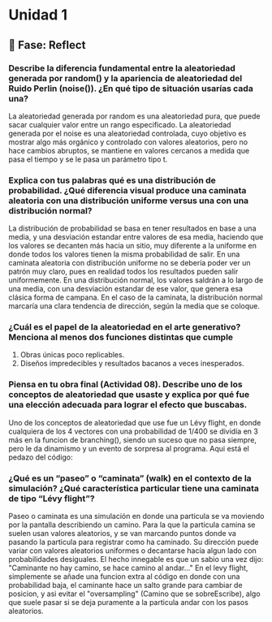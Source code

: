 # Unidad 1

## 🤔 Fase: Reflect
### Describe la diferencia fundamental entre la aleatoriedad generada por random() y la apariencia de aleatoriedad del Ruido Perlin (noise()). ¿En qué tipo de situación usarías cada una?
La aleatoriedad generada por random es una aleatoriedad pura, que puede sacar cualquier valor entre un rango especificado. La aleatoriedad generada por el noise es una aleatoriedad controlada, cuyo objetivo es mostrar algo más orgánico y controlado con valores aleatorios, pero no hace cambios abruptos, se mantiene en valores cercanos a medida que pasa el tiempo y se le pasa un parámetro tipo t.
### Explica con tus palabras qué es una distribución de probabilidad. ¿Qué diferencia visual produce una caminata aleatoria con una distribución uniforme versus una con una distribución normal?
La distribución de probabilidad se basa en tener resultados en base a una media, y una desviación estandar entre valores de esa media, haciendo que los valores se decanten más hacia un sitio, muy diferente a la uniforme en donde todos los valores tienen la misma probabilidad de salir. En una caminata aleatoria con distribución uniforme no se debería poder ver un patrón muy claro, pues en realidad todos los resultados pueden salir uniformemente. En una distribución normal, los valores saldrán a lo largo de una media, con una desviación estandar de ese valor, que genera esa clásica forma de campana. En el caso de la caminata, la distribución normal marcaría una clara tendencia de dirección, según la media que se coloque.
### ¿Cuál es el papel de la aleatoriedad en el arte generativo? Menciona al menos dos funciones distintas que cumple
1. Obras únicas poco replicables.
2. Diseños impredecibles y resultados bacanos a veces inesperados.
### Piensa en tu obra final (Actividad 08). Describe uno de los conceptos de aleatoriedad que usaste y explica por qué fue una elección adecuada para lograr el efecto que buscabas.
Uno de los conceptos de aleatoriedad que use fue un Lévy flight, en donde cualquiera de los 4 vectores con una probabilidad de 1/400 se dividía en 3 más en la funcion de branching(), siendo un suceso que no pasa siempre, pero le da dinamismo y un evento de sorpresa al programa. Aqui está el pedazo del código:
### ¿Qué es un “paseo” o “caminata” (walk) en el contexto de la simulación? ¿Qué característica particular tiene una caminata de tipo “Lévy flight”?
Paseo o caminata es una simulación en donde una particula se va moviendo por la pantalla describiendo un camino. Para la que la particula camina se suelen usan valores aleatorios, y se van marcando puntos donde va pasando la particula para registrar como ha caminado. Su dirección puede variar con valores aleatorios uniformes o decantarse hacía algun lado con probabilidades desiguales. El hecho innegable es que un sabio una vez dijo: "Caminante no hay camino, se hace camino al andar..." En el levy flight, simplemente se añade una funcion extra al código en donde con una probabilidad baja, el caminante hace un salto grande para cambiar de posicion, y asi evitar el "oversampling"  (Camino que se sobreEscribe), algo que suele pasar si se deja puramente a la particula andar con los pasos aleatorios.
